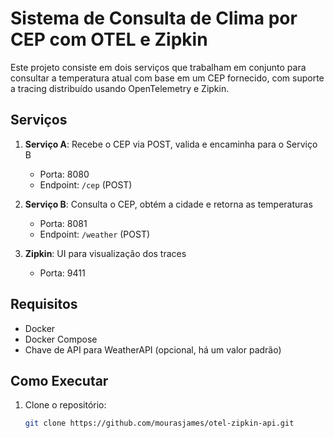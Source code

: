 # Sistema de Consulta de Clima por CEP com OTEL e Zipkin

Este projeto consiste em dois serviços que trabalham em conjunto para consultar a temperatura atual com base em um CEP fornecido, com suporte a tracing distribuído usando OpenTelemetry e Zipkin.

## Serviços

1. **Serviço A**: Recebe o CEP via POST, valida e encaminha para o Serviço B
   - Porta: 8080
   - Endpoint: `/cep` (POST)

2. **Serviço B**: Consulta o CEP, obtém a cidade e retorna as temperaturas
   - Porta: 8081
   - Endpoint: `/weather` (POST)

3. **Zipkin**: UI para visualização dos traces
   - Porta: 9411

## Requisitos

- Docker
- Docker Compose
- Chave de API para WeatherAPI (opcional, há um valor padrão)

## Como Executar

1. Clone o repositório:
   ```bash
   git clone https://github.com/mourasjames/otel-zipkin-api.git
   ```
